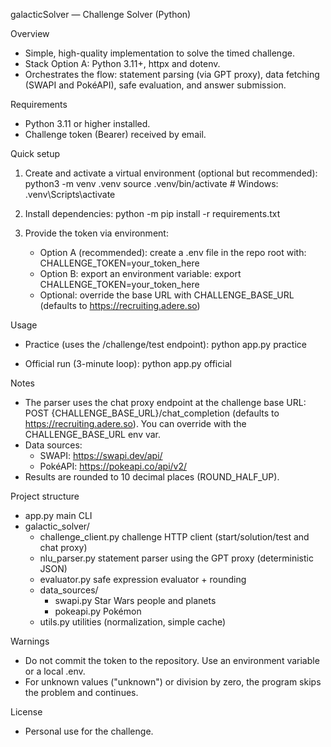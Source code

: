 galacticSolver — Challenge Solver (Python)

Overview
- Simple, high-quality implementation to solve the timed challenge.
- Stack Option A: Python 3.11+, httpx and dotenv.
- Orchestrates the flow: statement parsing (via GPT proxy), data fetching (SWAPI and PokéAPI), safe evaluation, and answer submission.

Requirements
- Python 3.11 or higher installed.
- Challenge token (Bearer) received by email.

Quick setup
1) Create and activate a virtual environment (optional but recommended):
   python3 -m venv .venv
   source .venv/bin/activate  # Windows: .venv\Scripts\activate

2) Install dependencies:
   python -m pip install -r requirements.txt

3) Provide the token via environment:
   - Option A (recommended): create a .env file in the repo root with:
       CHALLENGE_TOKEN=your_token_here
   - Option B: export an environment variable:
       export CHALLENGE_TOKEN=your_token_here
   - Optional: override the base URL with CHALLENGE_BASE_URL (defaults to https://recruiting.adere.so)

Usage
- Practice (uses the /challenge/test endpoint):
   python app.py practice

- Official run (3-minute loop):
   python app.py official

Notes
- The parser uses the chat proxy endpoint at the challenge base URL: POST {CHALLENGE_BASE_URL}/chat_completion (defaults to https://recruiting.adere.so). You can override with the CHALLENGE_BASE_URL env var.
- Data sources:
  - SWAPI: https://swapi.dev/api/
  - PokéAPI: https://pokeapi.co/api/v2/
- Results are rounded to 10 decimal places (ROUND_HALF_UP).

Project structure
- app.py                main CLI
- galactic_solver/
  - challenge_client.py challenge HTTP client (start/solution/test and chat proxy)
  - nlu_parser.py       statement parser using the GPT proxy (deterministic JSON)
  - evaluator.py        safe expression evaluator + rounding
  - data_sources/
    - swapi.py          Star Wars people and planets
    - pokeapi.py        Pokémon
  - utils.py            utilities (normalization, simple cache)

Warnings
- Do not commit the token to the repository. Use an environment variable or a local .env.
- For unknown values ("unknown") or division by zero, the program skips the problem and continues.

License
- Personal use for the challenge.
